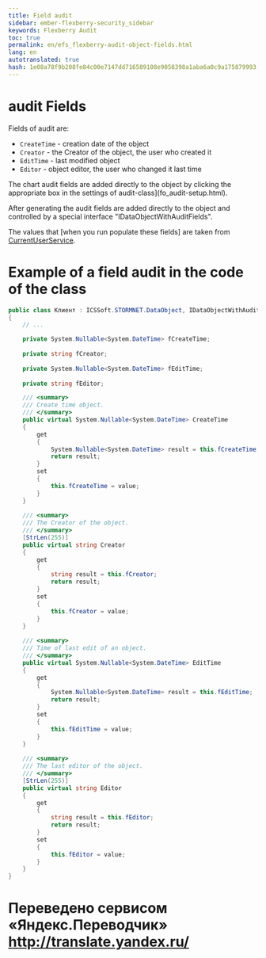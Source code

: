 ```yaml
--- 
title: Field audit 
sidebar: ember-flexberry-security_sidebar 
keywords: Flexberry Audit 
toc: true 
permalink: en/efs_flexberry-audit-object-fields.html 
lang: en 
autotranslated: true 
hash: 1e08a78f9b208fe84c00e7147dd716589108e9058398a1aba6a0c9a175879993 
--- 
```


# audit Fields 
Fields of audit are: 
* `CreateTime` - creation date of the object 
* `Creator` - the Creator of the object, the user who created it 
* `EditTime` - last modified object 
* `Editor` - object editor, the user who changed it last time 

The chart audit fields are added directly to the object by clicking the appropriate box in the settings of audit-class](fo_audit-setup.html). 

After generating the audit fields are added directly to the object and controlled by a special interface "IDataObjectWithAuditFields". 

The values that [when you run populate these fields] are taken from [CurrentUserService](efs_not-stored-properties-and-audit.html). 

# Example of a field audit in the code of the class 

```csharp
public class Клиент : ICSSoft.STORMNET.DataObject, IDataObjectWithAuditFields
{
	// ... 

	private System.Nullable<System.DateTime> fCreateTime;
	
	private string fCreator;
	
	private System.Nullable<System.DateTime> fEditTime;
	
	private string fEditor;

	/// <summary> 
	/// Create time object. 
	/// </summary> 
	public virtual System.Nullable<System.DateTime> CreateTime
	{
		get
		{
			System.Nullable<System.DateTime> result = this.fCreateTime;
			return result;
		}
		set
		{
			this.fCreateTime = value;
		}
	}
	
	/// <summary> 
	/// The Creator of the object. 
	/// </summary> 
	[StrLen(255)]
	public virtual string Creator
	{
		get
		{
			string result = this.fCreator;
			return result;
		}
		set
		{
			this.fCreator = value;
		}
	}
	
	/// <summary> 
	/// Time of last edit of an object. 
	/// </summary> 
	public virtual System.Nullable<System.DateTime> EditTime
	{
		get
		{
			System.Nullable<System.DateTime> result = this.fEditTime;
			return result;
		}
		set
		{
			this.fEditTime = value;
		}
	}
	
	/// <summary> 
	/// The last editor of the object. 
	/// </summary> 
	[StrLen(255)]
	public virtual string Editor
	{
		get
		{
			string result = this.fEditor;
			return result;
		}
		set
		{
			this.fEditor = value;
		}
	}
}
``` 



 # Переведено сервисом «Яндекс.Переводчик» http://translate.yandex.ru/